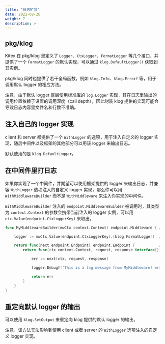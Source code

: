 ```yaml
---
title: "日志扩展"
date: 2021-08-26
weight: 7
description: >
---
```



## pkg/klog

Kitex 在 pkg/klog 里定义了 `Logger`、`CtxLogger`、`FormatLogger` 等几个接口，并提供了一个 `FormatLogger` 的默认实现，可以通过 `klog.DefaultLogger()` 获取到其实例。

pkg/klog 同时也提供了若干全局函数，例如 `klog.Info`、`klog.Errorf` 等，用于调用默认 logger 的相应方法。

注意，由于默认 logger 底层使用标准库的 `log.Logger` 实现，其在日志里输出的调用位置依赖于设置的调用深度（call depth），因此封装 klog 提供的实现可能会导致日志内容里文件名和行数不准确。

## 注入自己的 logger 实现

client 和 server 都提供了一个 `WithLogger` 的选项，用于注入自定义的 logger 实现，随后中间件以及框架的其他部分可以用该 logger 来输出日志。

默认使用的是 `klog.DefaultLogger`。


## 在中间件里打日志

如果你实现了一个中间件，并期望可以使用框架提供的 logger 来输出日志，并兼容 `WithLogger` 选项注入的自定义 logger 实现，那么你可以用 `WithMiddlewareBuilder` 而不是 `WithMiddleware` 来注入你实现的中间件。

`WithMiddlewareBuilder` 注入的 `endpoint.MiddlewareBuilder` 被调用时，其类型为 `context.Context` 的参数会携带当前注入的 logger 实例，可以用 `ctx.Value(endpoint.CtxLoggerKey)` 来取出。

```go
func MyMiddlewareBuilder(mwCtx context.Context) endpoint.Middleware { // middleware builder

    logger := mwCtx.Value(endpoint.CtxLoggerKey).(klog.FormatLogger)  // get the logger

    return func(next endpoint.Endpoint) endpoint.Endpoint {           // middleware
        return func(ctx context.Context, request, response interface{}) error {

            err := next(ctx, request, response)

            logger.Debugf("This is a log message from MyMiddleware! err: %v", err)

            return err
        }
    }
}
```

## 重定向默认 logger 的输出

可以使用 `klog.SetOutput` 来重定向 klog 提供的默认 logger 的输出。

注意，该方法无法影响到使用 client 或者 server 的 `WithLogger` 选项注入的自定义 logger 实现。
